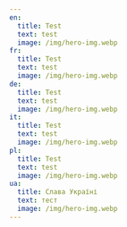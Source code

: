 ```yaml
---
en:
  title: Test
  text: test
  image: /img/hero-img.webp
fr:
  title: Test
  text: test
  image: /img/hero-img.webp
de:
  title: Test
  text: test
  image: /img/hero-img.webp
it:
  title: Test
  text: test
  image: /img/hero-img.webp
pl:
  title: Test
  text: test
  image: /img/hero-img.webp
ua:
  title: Слава Україні
  text: тест
  image: /img/hero-img.webp
---
```

